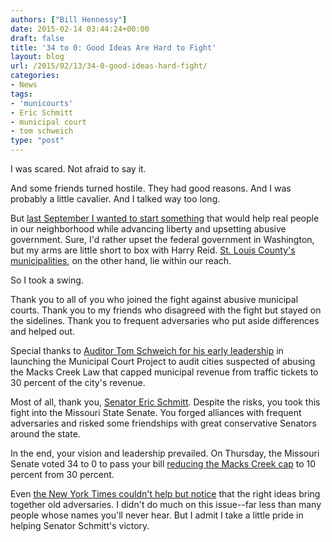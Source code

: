 ```yaml
---
authors: ["Bill Hennessy"]
date: 2015-02-14 03:44:24+00:00
draft: false
title: '34 to 0: Good Ideas Are Hard to Fight'
layout: blog
url: /2015/02/13/34-0-good-ideas-hard-fight/
categories:
- News
tags:
- 'municourts'
- Eric Schmitt
- municipal court
- tom schweich
type: "post"
---
```


I was scared. Not afraid to say it.

And some friends turned hostile. They had good reasons. And I was probably a little cavalier. And I talked way too long.

But [last September I wanted to start something](https://hennessysview.com/2014/08/28/like-talk-talk-tuesday-september-2/) that would help real people in our neighborhood while advancing liberty and upsetting abusive government. Sure, I'd rather upset the federal government in Washington, but my arms are little short to box with Harry Reid. [St. Louis County's municipalities](https://hennessysview.com/2014/09/05/municipal-courts-matter-liberty/), on the other hand, lie within our reach.

So I took a swing.

Thank you to all of you who joined the fight against abusive municipal courts. Thank you to my friends who disagreed with the fight but stayed on the sidelines. Thank you to frequent adversaries who put aside differences and helped out.

Special thanks to [Auditor Tom Schweich for his early leadership](https://hennessysview.com/2014/12/09/heres-whats-happening-muni-courts-front/) in launching the Municipal Court Project to audit cities suspected of abusing the Macks Creek Law that capped municipal revenue from traffic tickets to 30 percent of the city's revenue.

Most of all, thank you, [Senator Eric Schmitt](https://www.senate.mo.gov/media/14info/schmitt/Multimedia.html). Despite the risks, you took this fight into the Missouri State Senate. You forged alliances with frequent adversaries and risked some friendships with great conservative Senators around the state.

In the end, your vision and leadership prevailed. On Thursday, the Missouri Senate voted 34 to 0 to pass your bill [reducing the Macks Creek cap](https://www.senate.mo.gov/15info/BTS_Web/Bill.aspx?SessionType=R&BillID=160) to 10 percent from 30 percent.

Even [the New York Times couldn't help but notice](https://www.nytimes.com/2015/02/15/us/law-enforcement-issues-in-missouri-and-other-states-spur-unlikely-alliances.html?_r=1) that the right ideas bring together old adversaries. I didn't do much on this issue--far less than many people whose names you'll never hear. But I admit I take a little pride in helping Senator Schmitt's victory.
